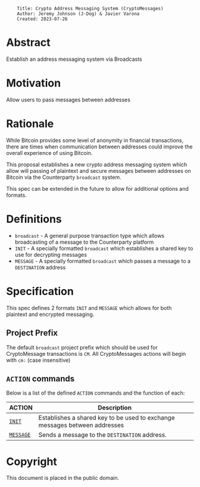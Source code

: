         Title: Crypto Address Messaging System (CryptoMessages)
        Author: Jeremy Johnson (J-Dog) & Javier Varona
        Created: 2023-07-26

# Abstract
Establish an address messaging system via Broadcasts

# Motivation
Allow users to pass messages between addresses

# Rationale
While Bitcoin provides some level of anonymity in financial transactions, there are times when communication between addresses could improve the overall experience of using Bitcoin.

This proposal establishes a new crypto address messaging system which allow will passing of plaintext and secure messages between addresses on Bitcoin via the Counterparty `broadcast` system.

This spec can be extended in the future to allow for additional options and formats.

# Definitions

- `broadcast` - A general purpose transaction type which allows broadcasting of a message to the Counterparty platform
- `INIT` - A specially formatted `broadcast` which establishes a shared key to use for decrypting messages
- `MESSAGE` - A specially formatted `broadcast` which passes a message to a `DESTINATION` address 

# Specification
This spec defines 2 formats `INIT` and `MESSAGE` which allows for both plaintext and encrypted messaging.

## Project Prefix
The default `broadcast` project prefix which should be used for CryptoMessage transactions is `CM`. All CryptoMessages actions will begin with `cm:` (case insensitive)

## `ACTION` commands
Below is a list of the defined `ACTION` commands and the function of each:

| ACTION                   | Description                                                                | 
| -------------------------| -------------------------------------------------------------------------- |
| [`INIT`](./INIT.md)      | Establishes a shared key to be used to exchange messages between addresses |
| [`MESSAGE`](./MESSAGE.md)| Sends a message to the `DESTINATION` address.                              |

# Copyright
This document is placed in the public domain.